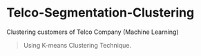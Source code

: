 # Telco-Segmentation-Clustering
Clustering customers of Telco Company (Machine Learning)
> Using K-means Clustering Technique.
